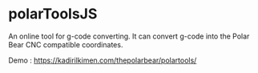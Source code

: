 # polarToolsJS
An online tool for g-code converting. It can convert g-code into the Polar Bear CNC compatible  coordinates.

Demo : https://kadirilkimen.com/thepolarbear/polartools/
